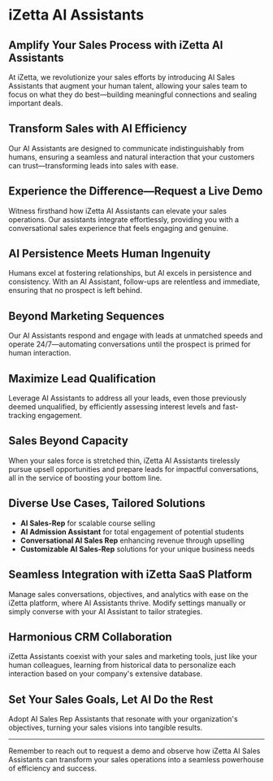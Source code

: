 # iZetta AI Assistants

## Amplify Your Sales Process with iZetta AI Assistants

At iZetta, we revolutionize your sales efforts by introducing AI Sales Assistants that augment your human talent, allowing your sales team to focus on what they do best—building meaningful connections and sealing important deals.

## Transform Sales with AI Efficiency

Our AI Assistants are designed to communicate indistinguishably from humans, ensuring a seamless and natural interaction that your customers can trust—transforming leads into sales with ease.

## Experience the Difference—Request a Live Demo

Witness firsthand how iZetta AI Assistants can elevate your sales operations. Our assistants integrate effortlessly, providing you with a conversational sales experience that feels engaging and genuine.

## AI Persistence Meets Human Ingenuity

Humans excel at fostering relationships, but AI excels in persistence and consistency. With an AI Assistant, follow-ups are relentless and immediate, ensuring that no prospect is left behind.

## Beyond Marketing Sequences

Our AI Assistants respond and engage with leads at unmatched speeds and operate 24/7—automating conversations until the prospect is primed for human interaction.

## Maximize Lead Qualification

Leverage AI Assistants to address all your leads, even those previously deemed unqualified, by efficiently assessing interest levels and fast-tracking engagement.

## Sales Beyond Capacity

When your sales force is stretched thin, iZetta AI Assistants tirelessly pursue upsell opportunities and prepare leads for impactful conversations, all in the service of boosting your bottom line.

## Diverse Use Cases, Tailored Solutions

- **AI Sales-Rep** for scalable course selling
- **AI Admission Assistant** for total engagement of potential students
- **Conversational AI Sales Rep** enhancing revenue through upselling
- **Customizable AI Sales-Rep** solutions for your unique business needs

## Seamless Integration with iZetta SaaS Platform

Manage sales conversations, objectives, and analytics with ease on the iZetta platform, where AI Assistants thrive. Modify settings manually or simply converse with your AI Assistant to tailor strategies.

## Harmonious CRM Collaboration

iZetta Assistants coexist with your sales and marketing tools, just like your human colleagues, learning from historical data to personalize each interaction based on your company's extensive database.

## Set Your Sales Goals, Let AI Do the Rest

Adopt AI Sales Rep Assistants that resonate with your organization's objectives, turning your sales visions into tangible results.

---

Remember to reach out to request a demo and observe how iZetta AI Sales Assistants can transform your sales operations into a seamless powerhouse of efficiency and success.
